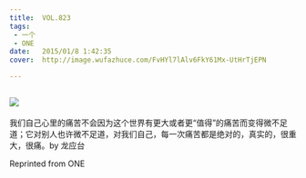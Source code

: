 ```yaml
---
title:	VOL.823
tags:
 - 一个
 - ONE
date:	2015/01/8 1:42:35
cover:	http://image.wufazhuce.com/FvHYl7lAlv6FkY61Mx-UtHrTjEPN

---
```

![](http://image.wufazhuce.com/FvHYl7lAlv6FkY61Mx-UtHrTjEPN)
---

我们自己心里的痛苦不会因为这个世界有更大或者更“值得”的痛苦而变得微不足道；它对别人也许微不足道，对我们自己，每一次痛苦都是绝对的，真实的，很重大，很痛。by 龙应台
 
Reprinted from ONE
